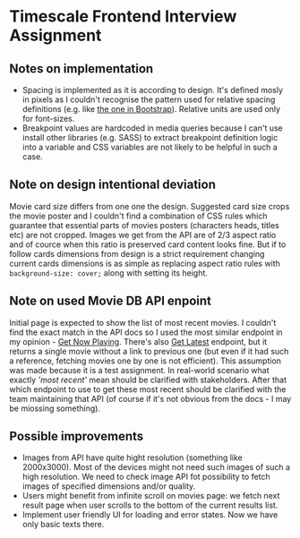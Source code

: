 # Timescale Frontend Interview Assignment


## Notes on implementation
- Spacing is implemented as it is according to design. It's defined mosly in pixels as I couldn't recognise the pattern used for relative spacing definitions (e.g. like [the one in Bootstrap](https://getbootstrap.com/docs/5.1/utilities/spacing/#notation)). Relative units are used only for font-sizes.
- Breakpoint values are hardcoded in media queries because I can't use install other libraries (e.g. SASS) to extract breakpoint definition logic into a variable and CSS variables are not likely to be helpful in such a case.  

## Note on design intentional deviation

Movie card size differs from one one the design. Suggested card size crops the movie poster and I couldn't find a combination of CSS rules which guarantee that essential parts of movies posters (characters heads, titles etc) are not cropped. Images we get from the API are of 2/3 aspect ratio and of cource when this ratio is preserved card content looks fine. 
But if to follow cards dimensions from design is a strict requirement changing current cards dimensions is as simple as replacing aspect ratio rules with `background-size: cover;` along with setting its height.


## Note on used Movie DB API enpoint

Initial page is expected to show the list of most recent movies. I couldn't find the exact match in the API docs so I used the most similar endpoint in my opinion - [Get Now Playing](https://developers.themoviedb.org/3/movies/get-now-playing). There's also [Get Latest](https://developers.themoviedb.org/3/movies/get-latest-movie) endpoint, but it returns a single movie without a link to previous one (but even if it had such a reference, fetching movies one by one is not efficient).
This assumption was made because it is a test assignment. In real-world scenario what exactly *'most recent'* mean should be clarified with stakeholders. After that which endpoint to use to get these most recent should be clarified with the team maintaining that API (of course if it's not obvious from the docs - I may be miossing something).


## Possible improvements

- Images from API have quite hight resolution (something like 2000x3000). Most of the devices might not need such images of such a high resolution. We need to check image API fot possibility to fetch images of specified dimensions and/or quality.
- Users might benefit from infinite scroll on movies page: we fetch next result page when user scrolls to the bottom of the current results list.
- Implement user friendly UI for loading and error states. Now we have only basic texts there.
